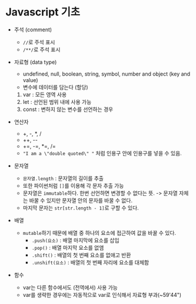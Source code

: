 # Javascript 기초

- 주석  (comment)
  + `//`로 주석 표시
  + `/**/`로 주석 표시

- 자료형 (data type)
  + undefined, null, boolean, string, symbol, number and object (key and value)
  + 변수에 데이터를 담는다 (할당)  
    
   1) var : 모든 영역 사용
   2) let : 선언된 범위 내에 사용 가능
   3) const : 변하지 않는 변수를 선언하는 경우

- 연산자
  + +, -, *, /
  + ++, --
  + +=, -=, *=, /=
  + `"I am a \"double quoted\" "` 처럼 인용구 안에 인용구를 넣을 수 있음.

- 문자열 
  + `문자열.length` : 문자열의 길이를 추출
  + 또한 파이썬처럼 `[]`를 이용해 각 문자 추출 가능
  + 문자열은 `immutable`하다. 한번 선언하면 변경할 수 없다는 뜻. -> 문자열 자체는 바꿀 수 있지만 문자열 안의 문자를 바꿀 수 없다.
  + 마지막 문자는 `str[str.length - 1]`로 구할 수 있다.

- 배열
  + `mutable`하기 때문에 배열 중 하나의 요소에 접근하여 값을 바꿀 수 있다.
    + `.push(요소)` : 배열 마지막에 요소를 삽입
    + `.pop()` : 배열 마지막 요소를 없앰
    + `.shift()` : 배열의 첫 번째 요소를 없애고 반환
    + `.unshift(요소)` : 배열의 첫 번째 자리에 요소를 대체함

- 함수
  + var는 다른 함수에서도 (전역에서) 사용 가능
  + var를 생략한 경우에는 자동적으로 var로 인식해서 자료형 부과(~59'44")